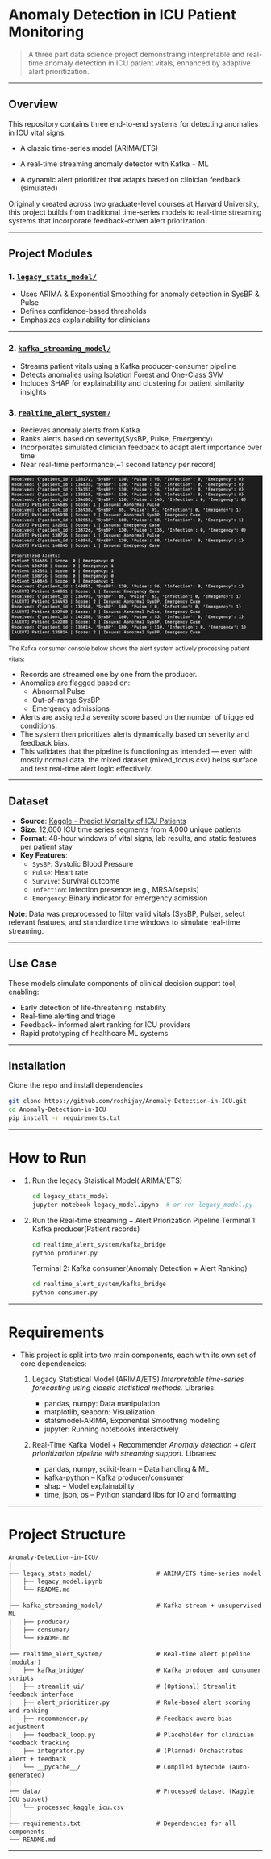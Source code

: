 # Anomaly Detection in ICU Patient Monitoring

> A three part data science project demonstraing interpretable and real-time anomaly detection in ICU patient vitals, enhanced by adaptive alert prioritization. 
---

## Overview

This repository contains three end-to-end systems for detecting anomalies in ICU vital signs:

- A classic time-series model (ARIMA/ETS)

- A real-time streaming anomaly detector with Kafka + ML

- A dynamic alert prioritizer that adapts based on clinician feedback (simulated)

Originally created across two graduate-level courses at Harvard University, this project builds from traditional time-series models to real-time streaming systems that incorporate feedback-driven alert priorization. 

---

##  Project Modules

### 1. [`legacy_stats_model/`](./legacy_stats_model/)
- Uses ARIMA & Exponential Smoothing for anomaly detection in SysBP & Pulse
- Defines confidence-based thresholds
- Emphasizes explainability for clinicians
---

### 2. [`kafka_streaming_model/`](./kafka_streaming_model/)

- Streams patient vitals using a Kafka producer-consumer pipeline 
- Detects anomalies using Isolation Forest and One-Class SVM
- Includes SHAP for explainability and clustering for patient similarity insights

### 3. [`realtime_alert_system/`](./realtime_alert_system/)
- Recieves anomaly alerts from Kafka
- Ranks alerts based on severity(SysBP, Pulse, Emergency)
- Incorporates simulated clinician feedback to adapt alert importance over time
- Near real-time performance(~1 second latency per record)

![Real-Time Kafka Alerts](./realtime_alert_system/kafka_alerts.png)
<sub> The Kafka consumer console below shows the alert system actively processing patient vitals:
- Records are streamed one by one from the producer.
- Anomalies are flagged based on:
   - Abnormal Pulse
   - Out-of-range SysBP
   - Emergency admissions
- Alerts are assigned a severity score based on the number of triggered conditions.
- The system then prioritizes alerts dynamically based on severity and feedback bias.
- This validates that the pipeline is functioning as intended — even with mostly normal data, the mixed dataset (mixed_focus.csv) helps surface and test real-time alert logic effectively. </sub>



---

## Dataset

- **Source**: [Kaggle - Predict Mortality of ICU Patients](https://www.kaggle.com/datasets/msafi04/predict-mortality-of-icu-patients-physionet)
- **Size**: 12,000 ICU time series segments from 4,000 unique patients
- **Format**: 48-hour windows of vital signs, lab results, and static features per patient stay
- **Key Features**:
  - `SysBP`: Systolic Blood Pressure
  - `Pulse`: Heart rate
  - `Survive`: Survival outcome
  - `Infection`: Infection presence (e.g., MRSA/sepsis)
  - `Emergency`: Binary indicator for emergency admission

**Note**: Data was preprocessed to filter valid vitals (SysBP, Pulse), select relevant features, and standardize time windows to simulate real-time streaming.

---

## Use Case

These models simulate components of clinical decision support tool, enabling: 
- Early detection of life-threatening instability
- Real-time alerting and triage
- Feedback- informed alert ranking for ICU providers
- Rapid prototyping of healthcare ML systems 

---
## Installation 
Clone the repo and install dependencies 
```bash
git clone https://github.com/roshijay/Anomaly-Detection-in-ICU.git
cd Anomaly-Detection-in-ICU
pip install -r requirements.txt
```
---
# How to Run 
- 1. Run the legacy Staistical Model( ARIMA/ETS)
     ```bash
     cd legacy_stats_model
     jupyter notebook legacy_model.ipynb  # or run legacy_model.py
     ```

- 2. Run the Real-time streaming + Alert Priorization Pipeline 
     Terminal 1: Kafka producer(Patient records)
     ```bash 
     cd realtime_alert_system/kafka_bridge 
     python producer.py
     ```

     Terminal 2: Kafka consumer(Anomaly Detection + Alert Ranking) 
     ```bash 
     cd realtime_alert_system/kafka_bridge 
     python consumer.py
     ```

---
# Requirements 
- This project is split into two main components, each with its own set of core dependencies:

  1. Legacy Statistical Model (ARIMA/ETS)
     *Interpretable time-series forecasting using classic statistical methods.*
     Libraries:
     - pandas, numpy: Data manipulation
     - matplotlib, seaborn: Visualization
     - statsmodel-ARIMA, Exponential Smoothing modeling
     - jupyter: Running notebooks interactively
       
  2. Real-Time Kafka Model + Recommender
     *Anomaly detection + alert prioritization pipeline with streaming support.*
     Libraries:
     - pandas, numpy, scikit-learn – Data handling & ML
     - kafka-python – Kafka producer/consumer
     - shap – Model explainability
     - time, json, os – Python standard libs for IO and formatting

---
# Project Structure 
```
Anomaly-Detection-in-ICU/
│
├── legacy_stats_model/                  # ARIMA/ETS time-series model
│   ├── legacy_model.ipynb
│   └── README.md
│
├── kafka_streaming_model/               # Kafka stream + unsupervised ML
│   ├── producer/
│   ├── consumer/
│   └── README.md
│
├── realtime_alert_system/               # Real-time alert pipeline (modular)
│   ├── kafka_bridge/                    # Kafka producer and consumer scripts
│   ├── streamlit_ui/                    # (Optional) Streamlit feedback interface
│   ├── alert_prioritizer.py             # Rule-based alert scoring and ranking
│   ├── recommender.py                   # Feedback-aware bias adjustment
│   ├── feedback_loop.py                 # Placeholder for clinician feedback tracking
│   ├── integrator.py                    # (Planned) Orchestrates alert + feedback
│   └── __pycache__/                     # Compiled bytecode (auto-generated)
│
├── data/                                # Processed dataset (Kaggle ICU subset)
│   └── processed_kaggle_icu.csv
│
├── requirements.txt                     # Dependencies for all components
└── README.md    
```
---


  

